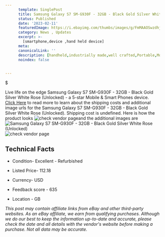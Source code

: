 ```yaml
---
      template: SinglePost
      title: Samsung Galaxy S7 SM-G930F - 32GB - Black Gold Silver White Rose (Unlocked)
      status: Published
      date: '2023-02-11'
      featuredImage: https://i.ebayimg.com/thumbs/images/g/FmMAAOSwzdhjE2zw/s-l225.jpg
      category: News , Updates
      excerpt: >-
        [smartphone,device ,hand held device]
      meta:
      canonicalLink: ''
      description: [handheld,industrially made,well crafted,Portable,Mobile,Compact,Convenient,Lightweight,Maneuverable,Man-portable,Miniature,Carriable,Hand-held,Light,Holdable,Transportable,Mobile device,Pocket-sized,On-the-go,Wireless,Cordless,Compact size,Convenient size, smartphone,device ,hand held device]
      noindex: false
      
        
---
```

$

Live life on the edge Samsung Galaxy S7 SM-G930F - 32GB - Black Gold Silver White Rose (Unlocked) - a 5-star Mobile & Smart Phones device. [Click Here](https://www.ebay.com/itm/354259599493?hash=item527b848085%3Ag%3AFmMAAOSwzdhjE2zw&mkevt=1&mkcid=1&mkrid=711-53200-19255-0&campid=%253CePNCampaignId%253E&customid=%253CreferenceId%253E&toolid=10049) to read more to learn about the shipping costs and additional image urls for the Samsung Galaxy S7 SM-G930F - 32GB - Black Gold Silver White Rose (Unlocked). Shipping cost is undefined. Here is how the product looks ![check vendor page](https://i.ebayimg.com/thumbs/images/g/FmMAAOSwzdhjE2zw/s-l225.jpg)and the additional images are![Samsung Galaxy S7 SM-G930F - 32GB - Black Gold Silver White Rose (Unlocked)](https://i.ebayimg.com/images/g/FmMAAOSwzdhjE2zw/s-l500.jpg)![check vendor page](https://origin-galleryplus.ebayimg.com/ws/web/354259599493_2_0_1/225x225.jpg,https://origin-galleryplus.ebayimg.com/ws/web/354259599493_3_0_1/225x225.jpg,https://origin-galleryplus.ebayimg.com/ws/web/354259599493_4_0_1/225x225.jpg,https://origin-galleryplus.ebayimg.com/ws/web/354259599493_5_0_1/225x225.jpg)



 ## Technical Facts 



     
      

 - Condition- Excellent - Refurbished 


      

 - Listed Price- 112.18 


      

 - Currency- USD 


      

 - Feedback score - 635 


      

 - Location - GB 


      
      

 *_This post may contain affiliate links from eBay and other third-party websites. As an eBay affiliate, we earn from qualifying purchases. Although we do our best to keep the information up-to-date and accurate, please check the date and all details with the vendor's website before making a purchase. Not all data may be accurate._*






